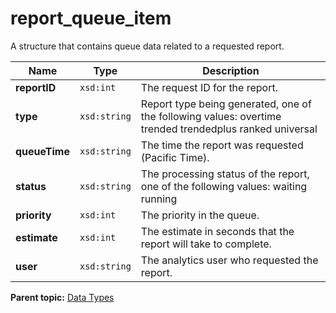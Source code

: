 # report_queue_item

A structure that contains queue data related to a requested report.

|Name|Type|Description|
|----|----|-----------|
|**reportID** |`xsd:int` |The request ID for the report.|
|**type** |`xsd:string` | Report type being generated, one of the following values: overtime trended trendedplus ranked  universal|
|**queueTime** |`xsd:string` | The time the report was requested (Pacific Time). |
|**status** |`xsd:string` | The processing status of the report, one of the following values: waiting running |
|**priority** |`xsd:int` | The priority in the queue. |
|**estimate** |`xsd:int` | The estimate in seconds that the report will take to complete.|
|**user** |`xsd:string` | The analytics user who requested the report. |

**Parent topic:** [Data Types](../data_types/datatypes.md)

